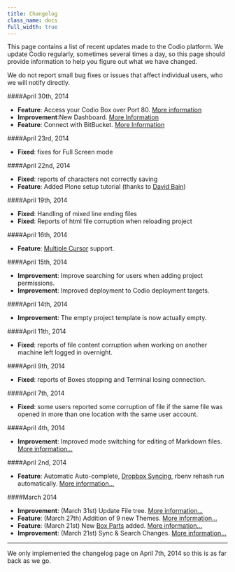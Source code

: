 ```yaml
---
title: Changelog
class_name: docs
full_width: true
---
```


This page contains a list of recent updates made to the Codio platform. We update Codio regularly, sometimes several times a day, so this page should provide information to help you figure out what we have changed.

We do not report small bug fixes or issues that affect individual users, who we will notify directly.

####April 30th, 2014
- **Feature**: Access your Codio Box over Port 80. [More information](/blog/2014/04/box-access-with-non-standard-ports/)
- **Improvement**:New Dashboard. [More Information](/blog/2014/04/new-dashboard/)
- **Feature**: Connect with BitBucket. [More Information](/blog/2014/04/connect-with-bitbucket/)

####April 23rd, 2014
- **Fixed**: fixes for Full Screen mode

####April 22nd, 2014
- **Fixed**: reports of characters not correctly saving
- **Feature**: Added Plone setup tutorial (thanks to [David Bain](http://blog.dbain.com/git2014/04/install-plone-in-under-5-minutes-on.html))

####April 19th, 2014
- **Fixed**: Handling of mixed line ending files
- **Fixed**: Reports of html file corruption when reloading project

####April 16th, 2014
- **Feature**: [Multiple Cursor](/docs/ide/code-editor/multicursor/) support.

####April 15th, 2014
- **Improvement**: Improve searching for users when adding project permissions.
- **Improvement**: Improved deployment to Codio deployment targets.

####April 14th, 2014
- **Improvement**: The empty project template is now actually empty.

####April 11th, 2014
- **Fixed**: reports of file content corruption when working on another machine left logged in overnight.

####April 9th, 2014
- **Fixed**: reports of Boxes stopping and Terminal losing connection.

####April 7th, 2014
- **Fixed**: some users reported some corruption of file if the same file was opened in more than one location with the same user account.

####April 4th, 2014
- **Improvement**: Improved mode switching for editing of Markdown files. [More information...](/blog/2014/04/improved-mode-switching/)

####April 2nd, 2014
- **Feature**: Automatic Auto-complete, [Dropbox Syncing](/docs/specifics/dropbox.html), rbenv rehash run automatically. [More information...](/blog/2014/04/auto-complete-dropbox-rbenv-rehash/)

####March 2014
- **Improvement**: (March 31st) Update File tree. [More information...](/blog/2014/03/new-file-tree/)
- **Feature**: (March 27th) Addition of 9 new Themes. [More information...](/blog/2014/03/themes/)
- **Feature**: (March 21st) New [Box Parts](/docs/boxes/box-parts.html) added. [More information...](/blog/2014/03/new-parts/)
- **Improvement**: (March 21st) Sync & Search Changes. [More information...](/blog/2014/03/sync-and-search/)


---

We only implemented the changelog page on April 7th, 2014 so this is as far back as we go.


